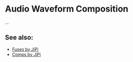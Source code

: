 
# Audio Waveform Composition

...


## See also:

- [Fuses by JiPi](../../Fuses/jipi/README.md)
- [Comps by JiPi](README.md)

